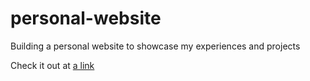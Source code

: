 # personal-website
Building a personal website to showcase my experiences and projects

Check it out at [a link](https://markrubin.me)

